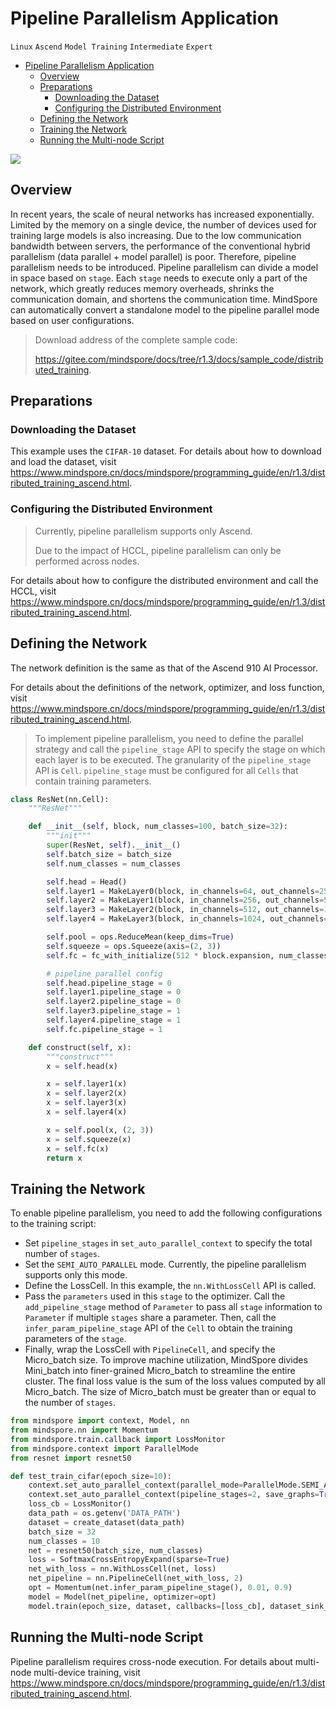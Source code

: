 # Pipeline Parallelism Application

`Linux` `Ascend` `Model Training` `Intermediate` `Expert`

<!-- TOC -->

- [Pipeline Parallelism Application](#pipeline-parallelism-application)
    - [Overview](#overview)
    - [Preparations](#preparations)
        - [Downloading the Dataset](#downloading-the-dataset)
        - [Configuring the Distributed Environment](#configuring-the-distributed-environment)
    - [Defining the Network](#defining-the-network)
    - [Training the Network](#training-the-network)
    - [Running the Multi-node Script](#running-the-multi-node-script)

<!-- /TOC -->

<a href="https://gitee.com/mindspore/docs/blob/r1.3/docs/mindspore/programming_guide/source_en/apply_pipeline_parallel.md" target="_blank"><img src="https://gitee.com/mindspore/docs/raw/r1.3/resource/_static/logo_source.png"></a>

## Overview

In recent years, the scale of neural networks has increased exponentially. Limited by the memory on a single device, the number of devices used for training large models is also increasing. Due to the low communication bandwidth between servers, the performance of the conventional hybrid parallelism (data parallel + model parallel) is poor. Therefore, pipeline parallelism needs to be introduced. Pipeline parallelism can divide a model in space based on `stage`. Each `stage` needs to execute only a part of the network, which greatly reduces memory overheads, shrinks the communication domain, and shortens the communication time. MindSpore can automatically convert a standalone model to the pipeline parallel mode based on user configurations.

> Download address of the complete sample code:
>
> <https://gitee.com/mindspore/docs/tree/r1.3/docs/sample_code/distributed_training>.

## Preparations

### Downloading the Dataset

This example uses the `CIFAR-10` dataset. For details about how to download and load the dataset, visit <https://www.mindspore.cn/docs/mindspore/programming_guide/en/r1.3/distributed_training_ascend.html>.

### Configuring the Distributed Environment

> Currently, pipeline parallelism supports only Ascend.
>
> Due to the impact of HCCL, pipeline parallelism can only be performed across nodes.

For details about how to configure the distributed environment and call the HCCL, visit <https://www.mindspore.cn/docs/mindspore/programming_guide/en/r1.3/distributed_training_ascend.html>.

## Defining the Network

The network definition is the same as that of the Ascend 910 AI Processor.

For details about the definitions of the network, optimizer, and loss function, visit <https://www.mindspore.cn/docs/mindspore/programming_guide/en/r1.3/distributed_training_ascend.html>.

> To implement pipeline parallelism, you need to define the parallel strategy and call the `pipeline_stage` API to specify the stage on which each layer is to be executed. The granularity of the `pipeline_stage` API is `Cell`. `pipeline_stage` must be configured for all `Cells` that contain training parameters.

```python
class ResNet(nn.Cell):
    """ResNet"""

    def __init__(self, block, num_classes=100, batch_size=32):
        """init"""
        super(ResNet, self).__init__()
        self.batch_size = batch_size
        self.num_classes = num_classes

        self.head = Head()
        self.layer1 = MakeLayer0(block, in_channels=64, out_channels=256, stride=1)
        self.layer2 = MakeLayer1(block, in_channels=256, out_channels=512, stride=2)
        self.layer3 = MakeLayer2(block, in_channels=512, out_channels=1024, stride=2)
        self.layer4 = MakeLayer3(block, in_channels=1024, out_channels=2048, stride=2)

        self.pool = ops.ReduceMean(keep_dims=True)
        self.squeeze = ops.Squeeze(axis=(2, 3))
        self.fc = fc_with_initialize(512 * block.expansion, num_classes)

        # pipeline parallel config
        self.head.pipeline_stage = 0
        self.layer1.pipeline_stage = 0
        self.layer2.pipeline_stage = 0
        self.layer3.pipeline_stage = 1
        self.layer4.pipeline_stage = 1
        self.fc.pipeline_stage = 1

    def construct(self, x):
        """construct"""
        x = self.head(x)

        x = self.layer1(x)
        x = self.layer2(x)
        x = self.layer3(x)
        x = self.layer4(x)

        x = self.pool(x, (2, 3))
        x = self.squeeze(x)
        x = self.fc(x)
        return x
```

## Training the Network

To enable pipeline parallelism, you need to add the following configurations to the training script:

- Set `pipeline_stages` in `set_auto_parallel_context` to specify the total number of `stages`.
- Set the `SEMI_AUTO_PARALLEL` mode. Currently, the pipeline parallelism supports only this mode.
- Define the LossCell. In this example, the `nn.WithLossCell` API is called.
- Pass the `parameters` used in this `stage` to the optimizer. Call the `add_pipeline_stage` method of `Parameter` to pass all `stage` information to `Parameter` if multiple `stages` share a parameter. Then, call the `infer_param_pipeline_stage` API of the `Cell` to obtain the training parameters of the `stage`.
- Finally, wrap the LossCell with `PipelineCell`, and specify the Micro_batch size. To improve machine utilization, MindSpore divides Mini_batch into finer-grained Micro_batch to streamline the entire cluster. The final loss value is the sum of the loss values computed by all Micro_batch. The size of Micro_batch must be greater than or equal to the number of `stages`.

```python
from mindspore import context, Model, nn
from mindspore.nn import Momentum
from mindspore.train.callback import LossMonitor
from mindspore.context import ParallelMode
from resnet import resnet50

def test_train_cifar(epoch_size=10):
    context.set_auto_parallel_context(parallel_mode=ParallelMode.SEMI_AUTO_PARALLEL, gradients_mean=True)
    context.set_auto_parallel_context(pipeline_stages=2, save_graphs=True)
    loss_cb = LossMonitor()
    data_path = os.getenv('DATA_PATH')
    dataset = create_dataset(data_path)
    batch_size = 32
    num_classes = 10
    net = resnet50(batch_size, num_classes)
    loss = SoftmaxCrossEntropyExpand(sparse=True)
    net_with_loss = nn.WithLossCell(net, loss)
    net_pipeline = nn.PipelineCell(net_with_loss, 2)
    opt = Momentum(net.infer_param_pipeline_stage(), 0.01, 0.9)
    model = Model(net_pipeline, optimizer=opt)
    model.train(epoch_size, dataset, callbacks=[loss_cb], dataset_sink_mode=True)
```

## Running the Multi-node Script

Pipeline parallelism requires cross-node execution. For details about multi-node multi-device training, visit <https://www.mindspore.cn/docs/mindspore/programming_guide/en/r1.3/distributed_training_ascend.html>.
